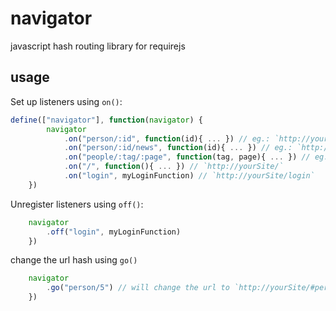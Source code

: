 navigator
=========

javascript hash routing library for requirejs

## usage
Set up listeners using `on()`:
```javascript
define(["navigator"], function(navigator) {
        navigator
            .on("person/:id", function(id){ ... }) // eg.: `http://yourSite/#person/5`
            .on("person/:id/news", function(id){ ... }) // eg.: `http://yourSite/#person/5/news`
            .on("people/:tag/:page", function(tag, page){ ... }) // eg.: `http://yourSite/#person/5/3`
            .on("/", function(){ ... }) // `http://yourSite/`
            .on("login", myLoginFunction) // `http://yourSite/login`
    })
```

Unregister listeners using `off()`:
```javascript
    navigator
        .off("login", myLoginFunction)
    })
```

change the url hash using `go()`
```javascript
    navigator
        .go("person/5") // will change the url to `http://yourSite/#person/5`
    })
```
